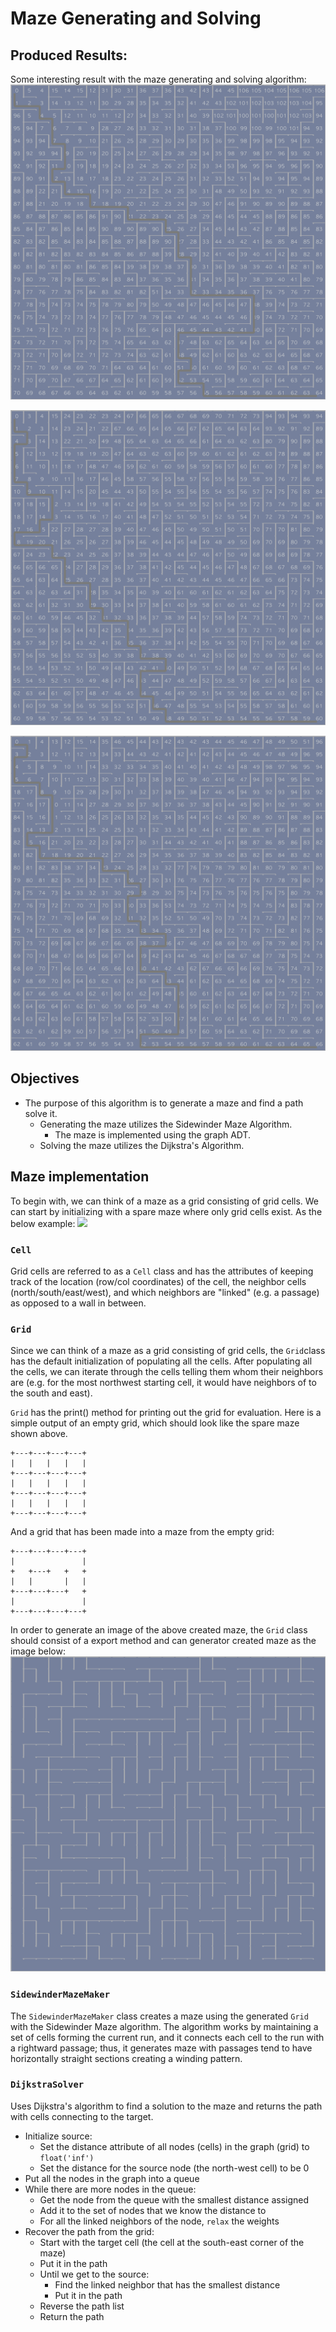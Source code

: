 # Maze Generating and Solving

## Produced Results:
Some interesting result with the maze generating and solving algorithm:
![](result_images/8.png)

![](result_images/62.png)

![](result_images/63.png)

## Objectives
* The purpose of this algorithm is to generate a maze and find a path solve it.
  * Generating the maze utilizes the Sidewinder Maze Algorithm.
    * The maze is implemented using the graph ADT.
  * Solving the maze utilizes the Dijkstra's Algorithm.

## Maze implementation
To begin with, we can think of a maze as a grid consisting of grid cells.
We can start by initializing with a spare maze where only
grid cells exist. As the below example:
![](grid.png)
### `Cell`
Grid cells are referred to as a `Cell` class and has the
attributes of keeping track of the location (row/col coordinates)
of the cell, the neighbor cells (north/south/east/west), and which neighbors
are "linked" (e.g. a passage) as opposed to a wall in between.

### `Grid`
Since we can think of a maze as a grid consisting of grid cells, 
the `Grid`class has the default initialization of populating all the cells.
After populating all the cells, we can iterate through the cells telling them whom
their neighbors are (e.g. for the most northwest starting cell, it would have neighbors
of to the south and east). 

`Grid` has the print() method for printing out the grid for evaluation. 
Here is a simple output of an empty grid, which should look like the spare maze shown above.
```
+---+---+---+---+
|   |   |   |   |
+---+---+---+---+
|   |   |   |   |
+---+---+---+---+
|   |   |   |   |
+---+---+---+---+
```
And a grid that has been made into a maze from the empty grid:
```
+---+---+---+---+
|               |
+   +---+   +   +
|   |       |   |
+---+---+---+   +
|               |
+---+---+---+---+
```
In order to generate an image of the above created maze, the `Grid` class
should consist of a export method and can generator created maze as the image below:
![](images/s_maze_basic.png)

### `SidewinderMazeMaker`
The `SidewinderMazeMaker` class creates a maze using the generated `Grid`
with the Sidewinder Maze algorithm. The algorithm works by maintaining 
a set of cells forming the current run, and it connects each cell to the run
with a rightward passage; thus, it generates maze with passages
tend to have horizontally straight sections creating a winding pattern.

### `DijkstraSolver`
Uses Dijkstra's algorithm to find a solution to the maze and returns the path
with cells connecting to the target.

* Initialize source: 
  * Set the distance attribute of all nodes (cells) in the graph (grid) to `float('inf')`
  * Set the distance for the source node (the north-west cell) to be 0
* Put all the nodes in the graph into a queue
* While there are more nodes in the queue: 
  * Get the node from the queue with the smallest distance assigned
  * Add it to the set of nodes that we know the distance to
  * For all the linked neighbors of the node, `relax` the weights 
* Recover the path from the grid: 
  * Start with the target cell (the cell at the south-east corner of the maze)
  * Put it in the path 
  * Until we get to the source: 
    * Find the linked neighbor that has the smallest distance
    * Put it in the path 
  * Reverse the path list
  * Return the path

